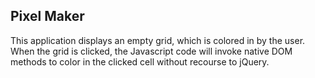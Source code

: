## Pixel Maker

This application displays an empty grid, which is colored in by the user. When the grid is clicked, the Javascript code will invoke native DOM methods to color in the clicked cell without recourse to jQuery.

